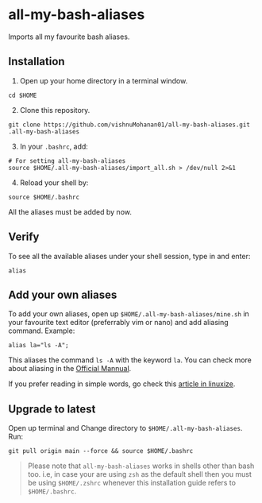 # all-my-bash-aliases

Imports all my favourite bash aliases.


## Installation

1. Open up your home directory in a terminal window.

```shell
cd $HOME
```

2. Clone this repository.

```shell
git clone https://github.com/vishnuMohanan01/all-my-bash-aliases.git .all-my-bash-aliases
```

3. In your `.bashrc`, add:

```shell
# For setting all-my-bash-aliases
source $HOME/.all-my-bash-aliases/import_all.sh > /dev/null 2>&1
```

4. Reload your shell by:

```shell
source $HOME/.bashrc
```

All the aliases must be added by now.

## Verify

To see all the available aliases under your shell session, type in and enter:

```shell
alias
```

## Add your own aliases

To add your own aliases, open up `$HOME/.all-my-bash-aliases/mine.sh` in your favourite text editor (preferrably vim or nano) and add aliasing command.
Example: 

```shell
alias la="ls -A";
```

This aliases the command `ls -A` with the keyword `la`. You can check more about aliasing in the [Official Mannual](https://www.man7.org/linux/man-pages/man1/alias.1p.html).

If you prefer reading in simple words, go check this [article in linuxize](https://linuxize.com/post/how-to-create-bash-aliases/).

## Upgrade to latest

Open up terminal and Change directory to `$HOME/.all-my-bash-aliases`. Run:
```shell
git pull origin main --force && source $HOME/.bashrc
```

>
>
> Please note that `all-my-bash-aliases` works in shells other than bash too. i.e, in case your are using `zsh` as the default shell then you must be
> using `$HOME/.zshrc`
> whenever this installation guide refers to `$HOME/.bashrc`.

